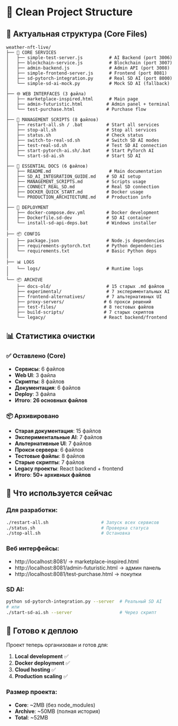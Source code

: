 # 🧹 Clean Project Structure

## 📁 Актуальная структура (Core Files)

```
weather-nft-live/
├── 🚀 CORE SERVICES
│   ├── simple-test-server.js          # AI Backend (port 3006)
│   ├── blockchain-service.js          # Blockchain (port 3007)
│   ├── admin-backend.js               # Admin API (port 3008)
│   ├── simple-frontend-server.js      # Frontend (port 8081)
│   ├── sd-pytorch-integration.py      # Real SD AI (port 8000)
│   └── simple-sd-ai-mock.py           # Mock SD AI (fallback)
│
├── 🌐 WEB INTERFACES (3 файла)
│   ├── marketplace-inspired.html      # Main page
│   ├── admin-futuristic.html         # Admin panel + terminal
│   └── test-purchase.html            # Purchase flow
│
├── 🔧 MANAGEMENT SCRIPTS (8 файлов)
│   ├── restart-all.sh / .bat         # Start all services
│   ├── stop-all.sh                   # Stop all services
│   ├── status.sh                     # Check status
│   ├── switch-to-real-sd.sh          # Switch SD AI modes
│   ├── test-real-sd.sh               # Test SD AI connection
│   ├── start-pytorch-ai.sh/.bat      # Start PyTorch AI
│   └── start-sd-ai.sh                # Start SD AI
│
├── 📝 ESSENTIAL DOCS (6 файлов)
│   ├── README.md                      # Main documentation
│   ├── SD_AI_INTEGRATION_GUIDE.md    # SD AI setup
│   ├── MANAGEMENT_SCRIPTS.md         # Scripts usage
│   ├── CONNECT_REAL_SD.md            # Real SD connection
│   ├── DOCKER_QUICK_START.md         # Docker usage
│   └── PRODUCTION_ARCHITECTURE.md    # Production info
│
├── 🐳 DEPLOYMENT
│   ├── docker-compose.dev.yml        # Docker development
│   ├── Dockerfile.sd-dev             # SD AI container
│   └── install-sd-api-deps.bat       # Windows installer
│
├── 📦 CONFIG
│   ├── package.json                  # Node.js dependencies
│   ├── requirements-pytorch.txt      # Python dependencies
│   └── requirements.txt              # Basic Python deps
│
├── 📊 LOGS
│   └── logs/                         # Runtime logs
│
└── 📦 ARCHIVE
    ├── docs-old/                     # 15 старых .md файлов
    ├── experimental/                 # 7 экспериментальных AI
    ├── frontend-alternatives/        # 7 альтернативных UI
    ├── proxy-servers/               # 6 прокси решений
    ├── test-files/                  # 8 тестовых файлов
    ├── build-scripts/               # 7 старых скриптов
    └── legacy/                      # React backend/frontend
```

## 📊 Статистика очистки

### ✅ **Оставлено (Core)**
- **Сервисы**: 6 файлов
- **Web UI**: 3 файла
- **Скрипты**: 8 файлов
- **Документация**: 6 файлов
- **Deploy**: 3 файла
- **Итого**: **26 основных файлов**

### 📦 **Архивировано**
- **Старая документация**: 15 файлов
- **Экспериментальные AI**: 7 файлов
- **Альтернативные UI**: 7 файлов
- **Прокси сервера**: 6 файлов
- **Тестовые файлы**: 8 файлов
- **Старые скрипты**: 7 файлов
- **Legacy проекты**: React backend + frontend
- **Итого**: **50+ архивных файлов**

## 🎯 **Что используется сейчас**

### **Для разработки:**
```bash
./restart-all.sh                    # Запуск всех сервисов
./status.sh                         # Проверка статуса
./stop-all.sh                       # Остановка
```

### **Веб интерфейсы:**
- http://localhost:8081/ → marketplace-inspired.html
- http://localhost:8081/admin-futuristic.html → админ панель
- http://localhost:8081/test-purchase.html → покупки

### **SD AI:**
```bash
python sd-pytorch-integration.py --server  # Реальный SD AI
# или
./start-sd-ai.sh --server                  # Через скрипт
```

## 🚀 **Готово к деплою**

Проект теперь организован и готов для:
1. **Local development** ✅
2. **Docker deployment** ✅  
3. **Cloud hosting** ✅
4. **Production scaling** ✅

### **Размер проекта:**
- **Core**: ~2MB (без node_modules)
- **Archive**: ~50MB (полная история)
- **Total**: ~52MB
